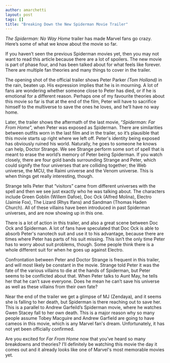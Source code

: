 ```yaml
---
author: amarchetti
layout: post
tags: []
title: "Breaking Down the New Spiderman Movie Trailer"
---
```

*The Spiderman: No Way Home* trailer has made Marvel fans go crazy.
Here’s some of what we know about the movie so far.

If you haven’t seen the previous Spiderman movies yet, then you may not
want to read this article because there are a lot of spoilers. The new
movie is part of phase four, and has been talked about for what feels
like forever. There are multiple fan theories and many things to cover
in the trailer.

The opening shot of the official trailer shows Peter Parker *(*Tom
Holland*)* in the rain, beaten up. His expression implies that he is in
mourning. A lot of fans are wondering whether someone close to Peter has
died, or if he is emotional for a different reason. Perhaps one of my
favourite theories about this movie so far is that at the end of the
film, Peter will have to sacrifice himself to the multiverse to save the
ones he loves, and he’ll have no way home.

Later, the trailer shows the aftermath of the last movie, “*Spiderman:
Far From Home*”, when Peter was exposed as Spiderman. There are
similarities between outfits worn in the last film and in the trailer,
so it’s plausible that this movie starts up right where we left off.
Peter's identity being exposed has obviously ruined his world.
Naturally, he goes to someone he knows can help, Doctor Strange. We see
Strange perform some sort of spell that is meant to erase the world’s
memory of Peter being Spiderman. If you watch closely, there are four
gold bands surrounding Strange and Peter, which could signify the four
universes that are colliding together; the Web universe, the MCU, the
Raimi universe and the Venom universe. This is when things get really
interesting, though.

Strange tells Peter that “visitors” came from different universes with
the spell and then we see just exactly who he was talking about. The
characters include Green Goblin (Willem Dafoe), Doc Ock (Alfred Molina),
Electro (Jaimie Fox), The Lizard (Rhys Ifans) and Sandman (Thomas Haden
Church). All of these villains have been introduced in past Spiderman
universes, and are now showing up in this one.

There is a lot of action in this trailer, and also a great scene between
Doc Ock and Spiderman. A lot of fans have speculated that Doc Ock is
able to absorb Peter's nanotech suit and use it to his advantage,
because there are times where Peter has parts of his suit missing. This
isn’t the only time Peter has to worry about suit problems, though. Some
people think there is a whole different suit for when he goes up against
Electro.

Confrontation between Peter and Doctor Strange is frequent in this
trailer, and will most likely be constant in the movie. Strange told
Peter it was the fate of the various villains to die at the hands of
Spiderman, but Peter seems to be conflicted about that. When Peter talks
to Aunt May, he tells her that he can’t save everyone. Does he mean he
can’t save his universe as well as these villains from their own fate?

Near the end of the trailer we get a glimpse of MJ (Zendaya)*,* and it
seems she is falling to her death, but Spiderman is there reaching out
to save her. This is a parallel to Andrew Garfeild’s Spiderman movie,
where he watches Gwen Stacey fall to her own death. This is a major
reason why so many people assume Tobey Macguire and Andrew Garfield are
going to have cameos in this movie, which is any Marvel fan's dream.
Unfortunately, it has not yet been officially confirmed.

Are you excited for *Far From Home* now that you’ve heard so many
breakdowns and theories? I’ll definitely be watching this movie the day
it comes out and it already looks like one of Marvel's most memorable
movies yet.
